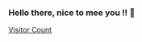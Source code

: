 ### Hello there, nice to mee you !! 👋
[Visitor Count](https://profile-counter.glitch.me/Abhayaku/count.svg)
